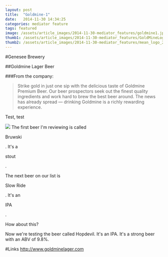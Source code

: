 ```yaml
---
layout: post
title:  "Goldmine-1"
date:   2014-11-30 14:34:25
categories: mediator feature
tags: featured
image: /assets/article_images/2014-11-30-mediator_features/goldmine1.jpg
thumb1: /assets/article_images/2014-11-30-mediator_features/GoldMineLogo_000_scaled.jpg
thumb2: /assets/article_images/2014-11-30-mediator_features/mean_logo_2.jpg
---
```

#Genesee Brewery

##Goldmine Lager Beer

###From the company:
>Strike gold in just one sip with the delicious taste of Goldmine Premium Beer. Our beer prospectors seek out the finest quality ingredients and work hard to brew the best beer around. The news has already spread — drinking Goldmine is a richly rewarding experience.

Test, test

  <img src="/assets/article_images/2014-11-30-mediator_features/mean_logo2.jpg"/>
  The first beer I'm reviewing is called <p class="red">Bruwski</p>. It's a <p class="blue">stout</p>.

The next beer on our list is <p class="red">Slow Ride</p>.
It's an <p class="blue">IPA</p>.

<testdiv>How about this?</testdiv>

Now we're testing the beer called <beername>Hopdevil</beername>. It's an <type>IPA</type>. It's a strong beer with an ABV of <abv>9.8</abv>%.

#Links
http://www.goldminelager.com
